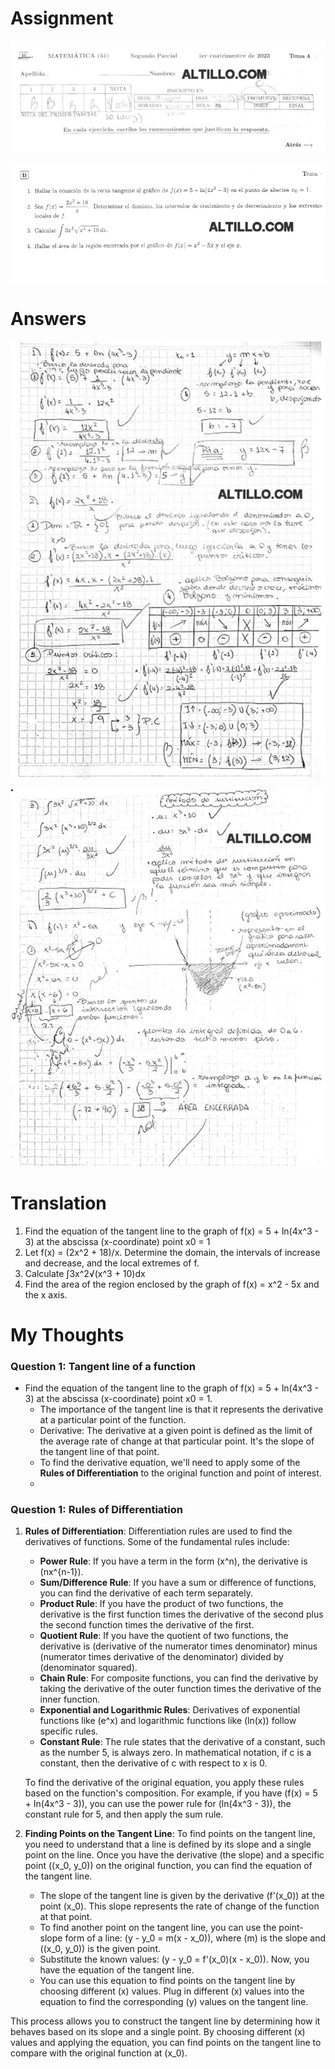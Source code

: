 # Assignment 

![Imafgdfgen1.jpg](Imafgdfgen1.jpg)

![img.png](img.png)

# Answers

![img_1.png](img_1.png)

![img_2.png](img_2.png)

# Translation

1. Find the equation of the tangent line to the graph of f(x) = 5 + ln(4x^3 - 3) at the abscissa (x-coordinate) point x0 = 1
2. Let f(x) = (2x^2 + 18)/x. Determine the domain, the intervals of increase and decrease, and the local extremes of f.
3. Calculate ∫3x^2√(x^3 + 10)dx
4. Find the area of the region enclosed by the graph of f(x) = x^2 - 5x and the x axis.

# My Thoughts

### Question 1: Tangent line of a function

- Find the equation of the tangent line to the graph of f(x) = 5 + ln(4x^3 - 3) at the abscissa (x-coordinate) point x0 = 1.
  - The importance of the tangent line is that it represents the derivative at a particular point of the function.
  - Derivative: The derivative at a given point is defined as the limit of the average rate of change at that particular point. It's the slope of the tangent line of that point.
  - To find the derivative equation, we'll need to apply some of the **Rules of Differentiation** to the original function and point of interest.
  - 

### Question 1: Rules of Differentiation

1. **Rules of Differentiation**:
   Differentiation rules are used to find the derivatives of functions. Some of the fundamental rules include:
   - **Power Rule**: If you have a term in the form (x^n), the derivative is (nx^{n-1}).
   - **Sum/Difference Rule**: If you have a sum or difference of functions, you can find the derivative of each term separately.
   - **Product Rule**: If you have the product of two functions, the derivative is the first function times the derivative of the second plus the second function times the derivative of the first.
   - **Quotient Rule**: If you have the quotient of two functions, the derivative is (derivative of the numerator times denominator) minus (numerator times derivative of the denominator) divided by (denominator squared).
   - **Chain Rule**: For composite functions, you can find the derivative by taking the derivative of the outer function times the derivative of the inner function.
   - **Exponential and Logarithmic Rules**: Derivatives of exponential functions like (e^x) and logarithmic functions like (ln(x)) follow specific rules.
   - **Constant Rule**: The rule states that the derivative of a constant, such as the number 5, is always zero. In mathematical notation, if c is a constant, then the derivative of c with respect to x is 0.
   
   To find the derivative of the original equation, you apply these rules based on the function's composition. For example, if you have (f(x) = 5 + ln(4x^3 - 3)), you can use the power rule for (ln(4x^3 - 3)), the constant rule for 5, and then apply the sum rule.

2. **Finding Points on the Tangent Line**:
   To find points on the tangent line, you need to understand that a line is defined by its slope and a single point on the line. Once you have the derivative (the slope) and a specific point ((x_0, y_0)) on the original function, you can find the equation of the tangent line.

   - The slope of the tangent line is given by the derivative (f'(x_0)) at the point (x_0). This slope represents the rate of change of the function at that point.
   - To find another point on the tangent line, you can use the point-slope form of a line: (y - y_0 = m(x - x_0)), where (m) is the slope and ((x_0, y_0)) is the given point.
   - Substitute the known values: (y - y_0 = f'(x_0)(x - x_0)). Now, you have the equation of the tangent line.
   - You can use this equation to find points on the tangent line by choosing different (x) values. Plug in different (x) values into the equation to find the corresponding (y) values on the tangent line.

This process allows you to construct the tangent line by determining how it behaves based on its slope and a single point. By choosing different (x) values and applying the equation, you can find points on the tangent line to compare with the original function at (x_0).